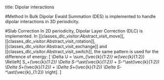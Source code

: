 title: Dipolar interactions

#Method In Bulk
Dipolar Ewald Summation (DES) is implemented to handle dipolar interactions in 3D periodicity.

#Slab Correction
In 2D periodicity, Dipolar Layer Correction (DLC) is implemented.
In [[classes_dlc_visitor:Abstract_visit_move]], [[classes_dlc_visitor:Abstract_visit_rotation]],
[[classes_dlc_visitor:Abstract_visit_exchange]] and [[classes_dlc_visitor:Abstract_visit_switch]],
the same pattern is used for the difference of energy:
\[
    \Delta U = \sum_{\vec{k}_{1:2}} w(\vec{k}_{1:2}) \Re\left[
        S_+(\vec{k}_{1:2}) \Delta S_-^\ast(\vec{k}_{1:2}) +
        S_-^\ast(\vec{k}_{1:2}) \Delta S_+(\vec{k}_{1:2}) +
        \Delta S_+(\vec{k}_{1:2}) \Delta S_-^\ast(\vec{k}_{1:2})
    \right].
\]
